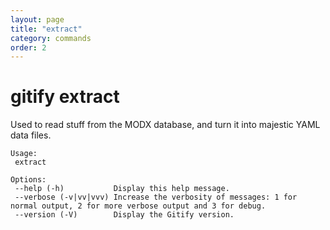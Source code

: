 ```yaml
---
layout: page
title: "extract"
category: commands
order: 2
---
```


# gitify extract

Used to read stuff from the MODX database, and turn it into majestic YAML data files. 

```
Usage:
 extract

Options:
 --help (-h)           Display this help message.
 --verbose (-v|vv|vvv) Increase the verbosity of messages: 1 for normal output, 2 for more verbose output and 3 for debug.
 --version (-V)        Display the Gitify version.
```
